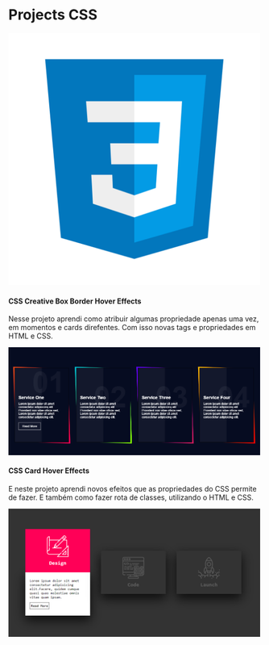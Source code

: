 <h1>Projects CSS</h1>
<img src="./img/logo_css.png" width="500">
<div>
    <h4>CSS Creative Box Border Hover Effects</h4>
   <p>Nesse projeto aprendi como atribuir algumas propriedade apenas uma vez, em momentos e cards direfentes. Com isso novas tags e propriedades em HTML e CSS. </p>
   <img src="./img/boxborder.PNG" width="500">
     <h4> CSS Card Hover Effects</h4>
    <p>E neste projeto aprendi novos efeitos que as propriedades do CSS permite de fazer. E também como fazer rota de classes, utilizando o HTML e CSS.</p>
    <img src="./img/cardhover.PNG" width="500">
</div>
